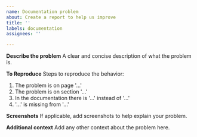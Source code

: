 ```yaml
---
name: Documentation problem
about: Create a report to help us improve
title: ''
labels: documentation
assignees: ''

---
```


**Describe the problem**
A clear and concise description of what the problem is.

**To Reproduce**
Steps to reproduce the behavior:
1. The problem is on page '...'
2. The problem is on section '...'
3. In the documentation there is '...' instead of '...'
4. '...' is missing from '...'

**Screenshots**
If applicable, add screenshots to help explain your problem.

**Additional context**
Add any other context about the problem here.
